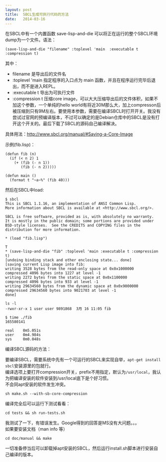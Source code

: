 ```yaml
---
layout: post
title:  SBCL生成可执行代码的方法
date:   2014-03-16
---
```

在SBCL中有一个内置函数 save-lisp-and-die 可以将正在运行的整个SBCL环境dump为一个文件。语法：

    (save-lisp-and-die "filename" :toplevel 'main  :executable t :compression t)
    
其中：

+ filename        是导出后的文件名
+ :toplevel 'main 指定程序的入口点为 main 函数，并且在程序运行完毕后退出，而不是进入REPL。
+ :executable t   导出为可执行文件
+ :compression t  压缩core image，可以大大压缩导出后的文件体积，如果不加这个参数，一个单纯的hello world有将近30M那么大，加上compresson后被压缩到只有9M左右。要使用本参数，需要在编译SBCL时打开开关。我没有尝试过官网的预编译版本，不过可以确定的是Debian仓库中的SBCL是没有打开这个开关的。最后下载了SBCL的源码自己编译解决。

具体用法：<http://www.sbcl.org/manual/#Saving-a-Core-Image>

示例(fib.lisp)：

    (defun fib (n)
      (if (< n 2) 1
        (+ (fib (- n 1))
           (fib (- n 2)))))
           
    (defun main ()
      (format t "~a~%" (fib 40)))

然后在SBCL中load:

    $ sbcl
    This is SBCL 1.1.16, an implementation of ANSI Common Lisp.
    More information about SBCL is available at <http://www.sbcl.org/>.

    SBCL is free software, provided as is, with absolutely no warranty.
    It is mostly in the public domain; some portions are provided under
    BSD-style licenses.  See the CREDITS and COPYING files in the
    distribution for more information.
    
    * (load "fib.lisp")

    T
    * (save-lisp-and-die "fib" :toplevel 'main :executable t :compression t)
    [undoing binding stack and other enclosing state... done]
    [saving current Lisp image into fib:
    writing 3528 bytes from the read-only space at 0x0x1000000
    compressed 4096 bytes into 1227 at level -1
    writing 2272 bytes from the static space at 0x0x1100000
    compressed 4096 bytes into 933 at level -1
    writing 29634560 bytes from the dynamic space at 0x0x9000000
    compressed 29634560 bytes into 9021703 at level -1
    done]
    
    ls -l 
    -rwxr-xr-x 1 user user 9891868  3月 16 11:05 fib
    
    $ time ./fib
    165580141

    real    0m5.051s
    user    0m4.984s
    sys     0m0.048s
    
编译SBCL源码的方法：

要编译SBCL，需要系统中先有一个可运行的SBCL来实现自举，`apt-get install sbcl`安装源里的包就行。  
编译选项上要打开compression开关，prefix不用指定，默认为`/usr/local`，我认为把编译安装的软件安装到/usr/local底下是个好习惯。  
不会同apt安装的软件发生冲突。

    sh make.sh --with-sb-core-compression
    
编译完全后可以运行下测试看看：

    cd tests && sh run-tests.sh
    
我测试了一下，有错误发生。Google得到的回答是MS没有大问题。。。   
如果要安装文档（man info 等）

    cd doc/manual && make

一切准备停当后可以卸载掉apt安装的SBCL，然后运行install.sh脚本进行安装自己编译的版本。


